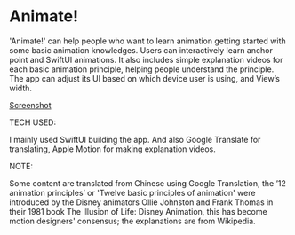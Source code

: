 # Animate!

'Animate!' can help people who want to learn animation
getting started with some basic animation knowledges.
Users can interactively learn anchor point and SwiftUI animations.
It also includes simple explanation videos for each basic animation principle,
helping people understand the principle.
The app can adjust its UI based on which device user is using, and View’s width.

[Screenshot](https://github.com/asir2004/animate-/blob/45d63e0eb52e018ff1f38ca256db48909f237759/Screenshot%202024-02-22%20at%2009.26.40.png)

TECH USED:

I mainly used SwiftUI building the app.
And also Google Translate for translating,
Apple Motion for making explanation videos.

NOTE:

Some content are translated from Chinese using Google Translation,
the ’12 animation principles’ or 'Twelve basic principles of animation'
were introduced by the Disney animators Ollie Johnston and Frank Thomas
in their 1981 book The Illusion of Life: Disney Animation,
this has become motion designers' consensus; the explanations are from Wikipedia.
